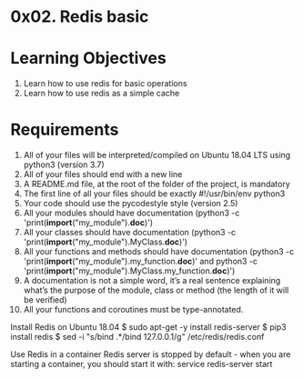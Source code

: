 0x02. Redis basic
=================



Learning Objectives
===================
1. Learn how to use redis for basic operations
2. Learn how to use redis as a simple cache

Requirements
============
1. All of your files will be interpreted/compiled on Ubuntu 18.04 LTS using python3 (version 3.7)
2. All of your files should end with a new line
3. A README.md file, at the root of the folder of the project, is mandatory
4. The first line of all your files should be exactly #!/usr/bin/env python3
5. Your code should use the pycodestyle style (version 2.5)
6. All your modules should have documentation (python3 -c 'print(__import__("my_module").__doc__)')
7. All your classes should have documentation (python3 -c 'print(__import__("my_module").MyClass.__doc__)')
8. All your functions and methods should have documentation (python3 -c 'print(__import__("my_module").my_function.__doc__)' and python3 -c 'print(__import__("my_module").MyClass.my_function.__doc__)')
9. A documentation is not a simple word, it’s a real sentence explaining what’s the purpose of the module, class or method (the length of it will be verified)
10. All your functions and coroutines must be type-annotated.


Install Redis on Ubuntu 18.04
$ sudo apt-get -y install redis-server
$ pip3 install redis
$ sed -i "s/bind .*/bind 127.0.0.1/g" /etc/redis/redis.conf


Use Redis in a container
Redis server is stopped by default - when you are starting a container, you should start it with: service redis-server start
